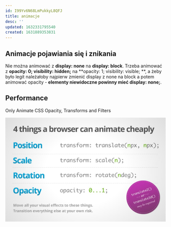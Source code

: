 ```yaml
---
id: I99Yv6N68LmPukkyL8QFJ
title: animacje
desc: ''
updated: 1632331795540
created: 1631889353831
---
```


## Animacje pojawiania się i znikania

Nie można animować z **display: none** na **display: block**.
Trzeba animować z **opacity: 0; visibility: hidden;** na **opacity: 1; visibility: visible; **, a żeby było legit należałoby najpierw zmienić display z none na block a potem animować opacity - **elementy niewidoczne powinny mieć display: none;**.

## Performance
Only Animate CSS Opacity, Transforms and Filters

![](/assets/images/2021-09-17-16-37-45.png)
